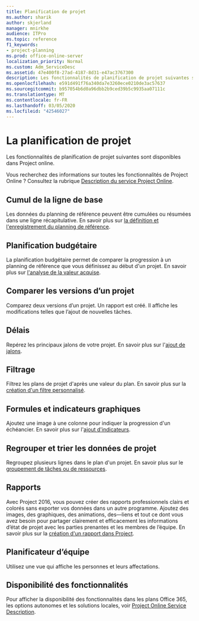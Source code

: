 ```yaml
---
title: Planification de projet
ms.author: sharik
author: skjerland
manager: mnirkhe
audience: ITPro
ms.topic: reference
f1_keywords:
- project-planning
ms.prod: office-online-server
localization_priority: Normal
ms.custom: Adm_ServiceDesc
ms.assetid: 47e400f8-27ad-4187-8d31-e47ac3767300
description: Les fonctionnalités de planification de projet suivantes sont disponibles dans Project online.
ms.openlocfilehash: e591d491f76a340da7e3260ece0210de3ac57637
ms.sourcegitcommit: b957054b6d0a96dbb2b9ced39b5c9935aa07111c
ms.translationtype: MT
ms.contentlocale: fr-FR
ms.lasthandoff: 03/05/2020
ms.locfileid: "42546027"
---
```

# <a name="project-planning"></a>La planification de projet

Les fonctionnalités de planification de projet suivantes sont disponibles dans Project online.
  
Vous recherchez des informations sur toutes les fonctionnalités de Project Online ? Consultez la rubrique [Description du service Project Online](project-online-service-description.md).
  
## <a name="baseline-rollup"></a>Cumul de la ligne de base

Les données du planning de référence peuvent être cumulées ou résumées dans une ligne récapitulative. En savoir plus sur [la définition et l'enregistrement du planning de référence](https://go.microsoft.com/fwlink/p/?LinkId=271346).
  
## <a name="budget-planning"></a>Planification budgétaire

La planification budgétaire permet de comparer la progression à un planning de référence que vous définissez au début d'un projet. En savoir plus sur [l'analyse de la valeur acquise](https://go.microsoft.com/fwlink/p/?LinkId=271336).
  
## <a name="compare-project-versions"></a>Comparer les versions d’un projet

Comparez deux versions d’un projet. Un rapport est créé. Il affiche les modifications telles que l’ajout de nouvelles tâches.
  
## <a name="deadlines"></a>Délais

Repérez les principaux jalons de votre projet. En savoir plus sur l'[ajout de jalons](https://go.microsoft.com/fwlink/p/?LinkId=271339).
  
## <a name="filtering"></a>Filtrage

Filtrez les plans de projet d'après une valeur du plan. En savoir plus sur la [création d'un filtre personnalisé](https://go.microsoft.com/fwlink/p/?LinkId=271341).
  
## <a name="formulas-and-graphical-indicators"></a>Formules et indicateurs graphiques

Ajoutez une image à une colonne pour indiquer la progression d'un échéancier. En savoir plus sur l'[ajout d'indicateurs](https://go.microsoft.com/fwlink/p/?LinkId=271340).
  
## <a name="group-and-sort-project-data"></a>Regrouper et trier les données de projet

Regroupez plusieurs lignes dans le plan d'un projet. En savoir plus sur le [groupement de tâches ou de ressources](https://go.microsoft.com/fwlink/p/?LinkId=271326).
  
## <a name="reports"></a>Rapports

Avec Project 2016, vous pouvez créer des rapports professionnels clairs et colorés sans exporter vos données dans un autre programme. Ajoutez des images, des graphiques, des animations, des&mdash;liens et tout ce dont vous avez besoin pour partager clairement et efficacement les informations d’état de projet avec les parties prenantes et les membres de l’équipe. En savoir plus sur la [création d'un rapport dans Project](https://go.microsoft.com/fwlink/p/?LinkId=271349).
  
## <a name="team-planner"></a>Planificateur d’équipe

Utilisez une vue qui affiche les personnes et leurs affectations. 
  
## <a name="feature-availability"></a>Disponibilité des fonctionnalités

Pour afficher la disponibilité des fonctionnalités dans les plans Office 365, les options autonomes et les solutions locales, voir [Project Online Service Description](project-online-service-description.md).
  